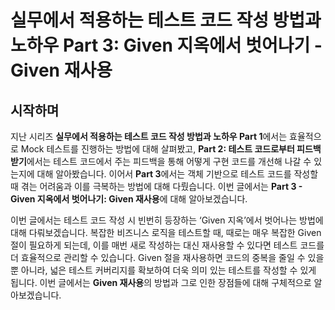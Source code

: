 # 실무에서 적용하는 테스트 코드 작성 방법과 노하우 Part 3: Given 지옥에서 벗어나기 - Given 재사용

## 시작하며

지난 시리즈 **실무에서 적용하는 테스트 코드 작성 방법과 노하우 Part 1**에서는 효율적으로 Mock 테스트를 진행하는 방법에 대해 살펴봤고, **Part 2: 테스트 코드로부터 피드백 받기**에서는 테스트 코드에서 주는 피드백을 통해 어떻게 구현 코드를 개선해 나갈 수 있는지에 대해 알아봤습니다. 이어서 **Part 3**에서는 객체 기반으로 테스트 코드를 작성할 때 겪는 어려움과 이를 극복하는 방법에 대해 다뤘습니다. 이번 글에서는 **Part 3 - Given 지옥에서 벗어나기: Given 재사용**에 대해 알아보겠습니다.

이번 글에서는 테스트 코드 작성 시 빈번히 등장하는 ‘Given 지옥’에서 벗어나는 방법에 대해 다뤄보겠습니다. 복잡한 비즈니스 로직을 테스트할 때, 때로는 매우 복잡한 Given 절이 필요하게 되는데, 이를 매번 새로 작성하는 대신 재사용할 수 있다면 테스트 코드를 더 효율적으로 관리할 수 있습니다. Given 절을 재사용하면 코드의 중복을 줄일 수 있을 뿐 아니라, 넓은 테스트 커버리지를 확보하여 더욱 의미 있는 테스트를 작성할 수 있게 됩니다. 이번 글에서는 **Given 재사용**의 방법과 그로 인한 장점들에 대해 구체적으로 알아보겠습니다.
